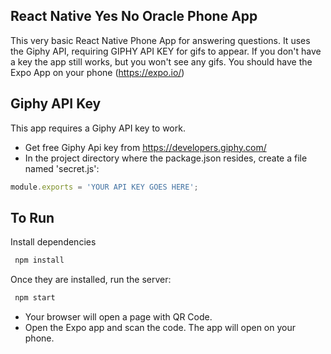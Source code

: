 ## React Native Yes No Oracle Phone App
This very basic React Native Phone App for answering questions. It uses the Giphy API, requiring GIPHY API KEY for gifs to appear. If you don't have a key the app still works, but you won't see any gifs. You should have the Expo App on your phone (https://expo.io/) 
## Giphy API Key
This app requires a Giphy API key to work.
* Get free Giphy Api key from https://developers.giphy.com/
* In the project directory where the package.json resides, create a file named 'secret.js':
```javascript
module.exports = 'YOUR API KEY GOES HERE';
```
## To Run
Install dependencies

```javascript
 npm install
```

Once they are installed, run the server:

```javascript
 npm start
```

* Your browser will open a page with QR Code. 
* Open the Expo app and scan the code. The app will open on your phone.

